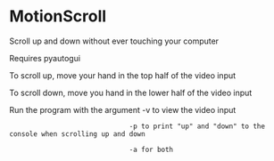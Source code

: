 # MotionScroll
Scroll up and down without ever touching your computer

Requires pyautogui

To scroll up, move your hand in the top half of the video input 

To scroll down, move you hand in the lower half of the video input

Run the program with the argument -v to view the video input

								  -p to print "up" and "down" to the console when scrolling up and down

								  -a for both